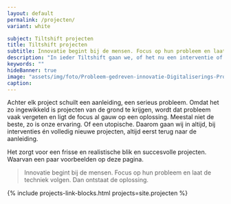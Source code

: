 ```yaml
---
layout: default
permalink: /projecten/
variant: white

subject: Tiltshift projecten
title: Tiltshift projecten
subtitle: Innovatie begint bij de mensen. Focus op hun probleem en laat de techniek volgen. Dan ontstaat de oplossing.
description: "In ieder Tiltshift gaan we, of het nu een interventie of een volledig nieuw project is, altijd als eerste terug naar de aanleiding."
keywords: ""
hideBanner: true
image: "assets/img/foto/Probleem-gedreven-innovatie-Digitaliserings-Projecten.jpg"
caption:
---
```

Achter elk project schuilt een aanleiding, een serieus probleem. Omdat het zo ingewikkeld is projecten van de grond te krijgen, wordt dat probleem vaak vergeten en ligt de focus al gauw op een oplossing. Meestal niet de beste, zo is onze ervaring. Of een utopische. Daarom gaan wij in altijd, bij interventies én volledig nieuwe projecten, altijd eerst terug naar de aanleiding. 

Het zorgt voor een frisse en realistische blik en succesvolle projecten. Waarvan een paar voorbeelden op deze pagina.

> Innovatie begint bij de mensen. Focus op hun probleem en laat de techniek volgen. Dan ontstaat de oplossing.

{% include projects-link-blocks.html projects=site.projecten %}
